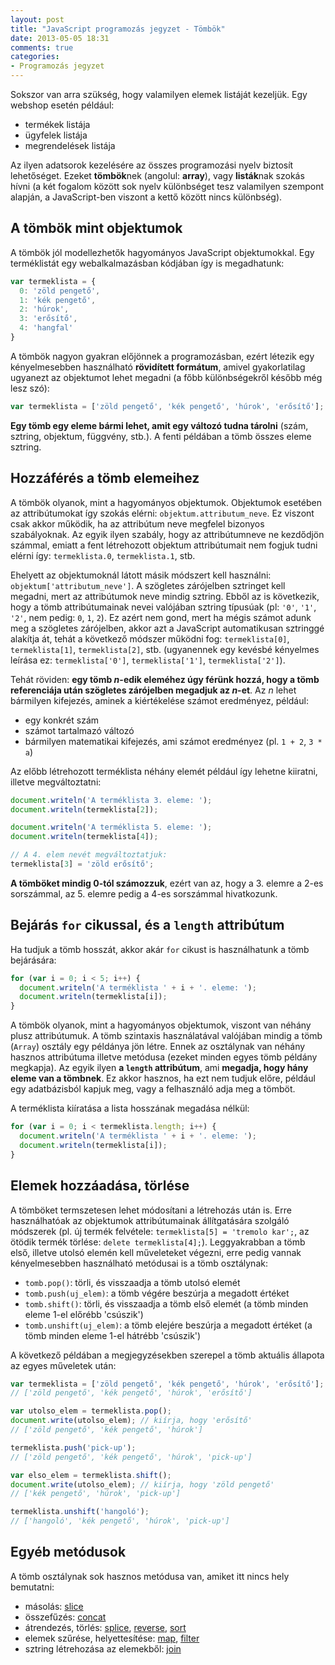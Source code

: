 ```yaml
---
layout: post
title: "JavaScript programozás jegyzet - Tömbök"
date: 2013-05-05 18:31
comments: true
categories: 
- Programozás jegyzet
---
```


Sokszor van arra szükség, hogy valamilyen elemek listáját kezeljük. Egy webshop esetén például:

* termékek listája
* ügyfelek listája
* megrendelések listája

Az ilyen adatsorok kezelésére az összes programozási nyelv biztosít lehetőséget. Ezeket **tömbök**nek (angolul: **array**), vagy **listák**nak szokás hívni (a két fogalom között sok nyelv különbséget tesz valamilyen szempont alapján, a JavaScript-ben viszont a kettő között nincs különbség).

A tömbök mint objektumok
------------------------

A tömbök jól modellezhetők hagyományos JavaScript objektumokkal. Egy terméklistát egy webalkalmazásban kódjában így is megadhatunk:

```javascript
var termeklista = {
  0: 'zöld pengető',
  1: 'kék pengető',
  2: 'húrok',
  3: 'erősítő',
  4: 'hangfal'
}
```

A tömbök nagyon gyakran előjönnek a programozásban, ezért létezik egy kényelmesebben használható **rövidített formátum**, amivel gyakorlatilag ugyanezt az objektumot lehet megadni (a főbb különbségekről később még lesz szó):

```javascript
var termeklista = ['zöld pengető', 'kék pengető', 'húrok', 'erősítő'];
```

**Egy tömb egy eleme bármi lehet, amit egy változó tudna tárolni** (szám, sztring, objektum, függvény, stb.). A fenti példában a tömb összes eleme sztring.

Hozzáférés a tömb elemeihez
---------------------------

A tömbök olyanok, mint a hagyományos objektumok. Objektumok esetében az attribútumokat így szokás elérni: `objektum.attributum_neve`. Ez viszont csak akkor működik, ha az attribútum neve megfelel bizonyos szabályoknak. Az egyik ilyen szabály, hogy az attribútumneve ne kezdődjön számmal, emiatt a fent létrehozott objektum attribútumait nem fogjuk tudni elérni így: `termeklista.0`, `termeklista.1`, stb.

Ehelyett az objektumoknál látott másik módszert kell használni: `objektum['attributum_neve']`. A szögletes zárójelben sztringet kell megadni, mert az attribútumok neve mindig sztring. Ebből az is következik, hogy a tömb attribútumainak nevei valójában sztring típusúak (pl: `'0'`, `'1'`, `'2'`, nem pedig: `0`, `1`, `2`). Ez azért nem gond, mert ha mégis számot adunk meg a szögletes zárójelben, akkor azt a JavaScript automatikusan sztringgé alakítja át, tehát a következő módszer működni fog: `termeklista[0]`, `termeklista[1]`, `termeklista[2]`, stb. (ugyanennek egy kevésbé kényelmes leírása ez: `termeklista['0']`, `termeklista['1']`, `termeklista['2']`).

Tehát röviden: **egy tömb *n*-edik eleméhez úgy férünk hozzá, hogy a tömb referenciája után szögletes zárójelben megadjuk az *n*-et**. Az *n* lehet bármilyen kifejezés, aminek a kiértékelése számot eredményez, például:

* egy konkrét szám
* számot tartalmazó változó
* bármilyen matematikai kifejezés, ami számot eredményez (pl. `1 + 2`, `3 * a`)

Az előbb létrehozott terméklista néhány elemét például így lehetne kiiratni, illetve megváltoztatni:

```javascript
document.writeln('A terméklista 3. eleme: ');
document.writeln(termeklista[2]);

document.writeln('A terméklista 5. eleme: ');
document.writeln(termeklista[4]);

// A 4. elem nevét megváltoztatjuk:
termeklista[3] = 'zöld erősítő';
```

**A tömböket mindig 0-tól számozzuk**, ezért van az, hogy a 3. elemre a 2-es sorszámmal, az 5. elemre pedig a 4-es sorszámmal hivatkozunk.

Bejárás `for` cikussal, és a `length` attribútum
------------------------------------------------

Ha tudjuk a tömb hosszát, akkor akár `for` cikust is használhatunk a tömb bejárására:

```javascript
for (var i = 0; i < 5; i++) {
  document.writeln('A terméklista ' + i + '. eleme: ');
  document.writeln(termeklista[i]);
}
```

A tömbök olyanok, mint a hagyományos objektumok, viszont van néhány plusz attribútumuk. A tömb szintaxis használatával valójában mindig a tömb (`Array`) osztály egy példánya jön létre. Ennek az osztálynak van néhány hasznos attribútuma illetve metódusa (ezeket minden egyes tömb példány megkapja). Az egyik ilyen **a `length` attribútum**, ami **megadja, hogy hány eleme van a tömbnek**. Ez akkor hasznos, ha ezt nem tudjuk előre, például egy adatbázisból kapjuk meg, vagy a felhasználó adja meg a tömböt.

A terméklista kiíratása a lista hosszának megadása nélkül:

```javascript
for (var i = 0; i < termeklista.length; i++) {
  document.writeln('A terméklista ' + i + '. eleme: ');
  document.writeln(termeklista[i]);
}
```

Elemek hozzáadása, törlése
--------------------------

A tömböket termszetesen lehet módosítani a létrehozás után is. Erre használhatóak az objektumok attribútumainak állítgatására szolgáló módszerek (pl. új termék felvétele: `termeklista[5] = 'tremolo kar';`, az ötödik termék törlése: `delete termeklista[4];`). Leggyakrabban a tömb első, illetve utolsó elemén kell műveleteket végezni, erre pedig vannak kényelmesebben használható metódusai is a tömb osztálynak:

* `tomb.pop()`: törli, és visszaadja a tömb utolsó elemét
* `tomb.push(uj_elem)`: a tömb végére beszúrja a megadott értéket
* `tomb.shift()`: törli, és visszaadja a tömb első elemét (a tömb minden eleme 1-el előrébb 'csúszik')
* `tomb.unshift(uj_elem)`: a tömb elejére beszúrja a megadott értéket (a tömb minden eleme 1-el hátrébb 'csúszik')

A következő példában a megjegyzésekben szerepel a tömb aktuális állapota az egyes műveletek után:

```javascript
var termeklista = ['zöld pengető', 'kék pengető', 'húrok', 'erősítő'];
// ['zöld pengető', 'kék pengető', 'húrok', 'erősítő']

var utolso_elem = termeklista.pop();
document.write(utolso_elem); // kiírja, hogy 'erősítő'
// ['zöld pengető', 'kék pengető', 'húrok']

termeklista.push('pick-up');
// ['zöld pengető', 'kék pengető', 'húrok', 'pick-up']

var elso_elem = termeklista.shift();
document.write(utolso_elem); // kiírja, hogy 'zöld pengető'
// ['kék pengető', 'húrok', 'pick-up']

termeklista.unshift('hangoló');
// ['hangoló', 'kék pengető', 'húrok', 'pick-up']
```

Egyéb metódusok
---------------

A tömb osztálynak sok hasznos metódusa van, amiket itt nincs hely bemutatni:

* másolás: [slice](https://developer.mozilla.org/en-US/docs/JavaScript/Reference/Global_Objects/Array/slice)
* összefűzés: [concat](https://developer.mozilla.org/en-US/docs/JavaScript/Reference/Global_Objects/Array/concat)
* átrendezés, törlés: [splice](https://developer.mozilla.org/en-US/docs/JavaScript/Reference/Global_Objects/Array/splice), [reverse](https://developer.mozilla.org/en-US/docs/JavaScript/Reference/Global_Objects/Array/reverse), [sort](https://developer.mozilla.org/en-US/docs/JavaScript/Reference/Global_Objects/Array/sort)
* elemek szűrése, helyettesítése: [map](https://developer.mozilla.org/en-US/docs/JavaScript/Reference/Global_Objects/Array/map), [filter](https://developer.mozilla.org/en-US/docs/JavaScript/Reference/Global_Objects/Array/filter)
* sztring létrehozása az elemekből: [join](https://developer.mozilla.org/en-US/docs/JavaScript/Reference/Global_Objects/Array/join)

